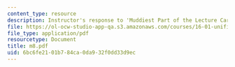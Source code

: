 ```yaml
---
content_type: resource
description: Instructor's response to 'Muddiest Part of the Lecture Cards'.
file: https://ol-ocw-studio-app-qa.s3.amazonaws.com/courses/16-01-unified-engineering-i-ii-iii-iv-fall-2005-spring-2006/6bc6fe2101b784ca0da932f0dd33d9ec_m8.pdf
file_type: application/pdf
resourcetype: Document
title: m8.pdf
uid: 6bc6fe21-01b7-84ca-0da9-32f0dd33d9ec
---
```

